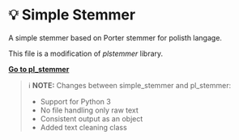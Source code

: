 <p align="center"><h1>💡 Simple Stemmer</h1></p>

A simple stemmer based on Porter stemmer for polisth langage.

This file is a modification of _plstemmer_ library.

**[Go to pl_stemmer](https://github.com/Tutanchamon/pl_stemmer/blob/master/pl_stemmer.py')**

> ℹ️ **NOTE:** Changes between simple_stemmer and pl_stemmer: 
> * Support for Python 3
> * No file handling only raw text
> * Consistent output as an object 
> * Added text cleaning class